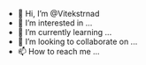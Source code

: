 - 👋 Hi, I’m @Vitekstrnad
- 👀 I’m interested in ...
- 🌱 I’m currently learning ...
- 💞️ I’m looking to collaborate on ...
- 📫 How to reach me ...

<!---
Vitekstrnad/Vitekstrnad is a ✨ special ✨ repository because its `README.md` (this file) appears on your GitHub profile.
You can click the Preview link to take a look at your changes.
--->
